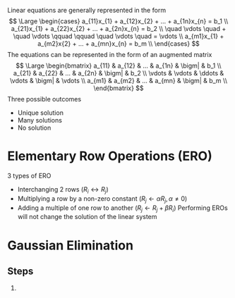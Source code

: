 Linear equations are generally represented in the form
$$
\Large
\begin{cases}
a_{11}x_{1} + a_{12}x_{2} + ... + a_{1n}x_{n} = b_1 \\
a_{21}x_{1} + a_{22}x_{2} + ... + a_{2n}x_{n} = b_2 \\
\quad \vdots \quad + \quad \vdots \qquad \qquad \quad \vdots \quad = \vdots \\
a_{m1}x_{1} + a_{m2}x{2} + ... + a_{mn}x_{n} = b_m \\
\end{cases}
$$
The equations can be represented in the form of an augmented matrix
$$
\Large
\begin{bmatrix}
a_{11} & a_{12} & ... & a_{1n} & \bigm| & b_1 \\ 
a_{21} & a_{22} & ... & a_{2n} & \bigm| & b_2 \\
\vdots & \vdots & \ddots & \vdots & \bigm| & \vdots  \\ 
a_{m1} & a_{m2} & ... & a_{mn} & \bigm| & b_m \\
\end{bmatrix}
$$
Three possible outcomes
- Unique solution
- Many solutions
- No solution
# Elementary Row Operations (ERO)
3 types of ERO
- Interchanging 2 rows ($R_{i} \leftrightarrow R_j$)
- Multiplying a row by a non-zero constant ($R_{j}\leftarrow \alpha R_{j}, \alpha \neq 0$)
- Adding a multiple of one row to another ($R_{j} \leftarrow R_{j} + \beta R_i$)
Performing EROs will not change the solution of the linear system
# Gaussian Elimination
## Steps
1) 